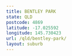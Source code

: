 ```yaml
---
title: BENTLEY PARK
state: QLD
postcode: 4869
latitude: -17.025592
longitude: 145.730423
url: /qld/bentley-park/
layout: suburb
---
```

